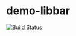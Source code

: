 # demo-libbar

[![Build Status](https://travis-ci.org/chaubold/demo-libbar.svg?branch=master)](https://travis-ci.org/chaubold/demo-libbar)
